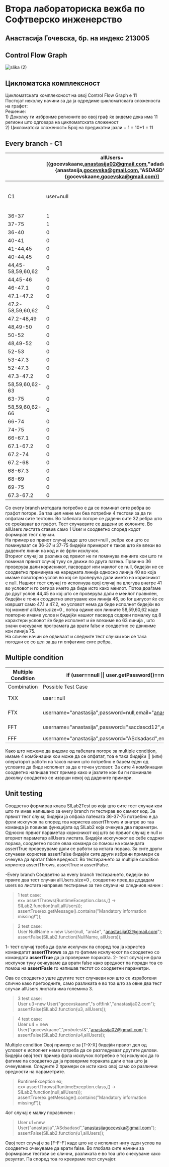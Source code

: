 # Втора лабораториска вежба по Софтверско инженерство
## Анастасија Гочевска, бр. на индекс 213005

## Control Flow Graph


![slika (2)](https://github.com/agocevska02/SI_2023_lab2_213005/assets/107998498/d2724f58-babd-4562-b20c-f4e6a435afb4)



## Цикломатска комплексност 
 Цикломатската комплексност на овој Control Flow Graph е **11**  
 Постојат неколку начини за да ја одредиме цикломатската сложеноста на графот:  
 Решение:    
             1) Доколку ги изброиме регионите во овој граф ќе видеме дека има 11 региони што одговара на цикломатската сложеност    
             2) Цикломатска сложеност= Број на предикатни јазли + 1 = 10+1 = 11
             
## Every branch - C1
             
|    | allUsers=[{gocevskaane,anastasija02@gmail.com,"adadada"},{anastasija,gocevska@gmail.com,"ASDASD"},{gocevskaane,gocevska@gmail.com}] |                                                                       |                                                             |                                                                       |
|----|-------------------------------------------------------------------------------------------------------------------------------------|-----------------------------------------------------------------------|-------------------------------------------------------------|-----------------------------------------------------------------------|
|    |                                                                                                                                     |                                                                       |                                                             |                                                                       |
| C1 | user=null                                                                                                                           | "username=null password = "ani4e", mail="anastasija02@gmail.com "  | username=gocevskaane, email=anastasija02.com ,pass=s oftfink | username=gocevskaane, email=anastasija02@gmail.com pass=\*proba\*test&  |
|                   |   |   |   |    |
| 36-37             | 1 | 0 | 0 | 0  |
| 37-75             | 1 | 0 | 0 | 0  |
| 36-40             | 0 | 1 | 1 | 1  |
| 40-41             | 0 | 1 | 0 | 0  |
| 41-44,45          | 0 | 1 | 0 | 0  |
| 40-44,45          | 0 | 0 | 1 | 1  |
| 44,45-58,59,60,62 | 0 | 0 | 1 | 0  |
| 44,45-46          | 0 | 1 | 0 | 1  |
| 46-47.1           | 0 | 1 | 0 | 1  |
| 47.1-47.2         | 0 | 1 | 0 | 1  |
| 47.2-58,59,60,62  | 0 | 1 | 0 | 1  |
| 47.2-48,49        | 0 | 0 | 0 | 1  |
| 48,49-50          | 0 | 0 | 0 | 1  |
| 50-52             | 0 | 0 | 0 | 1  |
| 48,49-52          | 0 | 0 | 0 | 1  |
| 52-53             | 0 | 0 | 0 | 1  |
| 53-47.3           | 0 | 0 | 0 | 1  |
| 52-47.3           | 0 | 0 | 0 | 1  |
| 47.3-47.2         | 0 | 0 | 0 | 1  |
| 58,59,60,62-63    | 0 | 1 | 0 | 0  |
| 63-75             | 0 | 1 | 0 | 0  |   
| 58,59,60,62-66 | 0 | 0 | 1 | 1  |   
| 66-74          | 0 | 0 | 1 | 0  |   
| 74-75             | 0 | 0 | 1 | 0  |   
| 66-67.1        | 0 | 0 | 0 | 1  |   
| 67.1-67.2         | 0 | 0 | 0 | 1  |   
| 67.2-74           | 0 | 0 | 0 | 1  |   
| 67.2-68           | 0 | 0 | 0 | 1  |   
| 68-67.3           | 0 | 0 | 0 | 1  |   
| 68-69             | 0 | 0 | 0 | 1  | 
| 69-75 | 0 |0 | 0 | 1 |
| 67.3-67.2 | 0 |0 | 0 | 1 |


Со every branch методата потребно е да се поминат сите ребра во графот погоре. За таа цел мене ми беа потребни 4 тестови за да ги опфатам сите тестови. Во табелата погоре се дадени сите 32 ребра што се среќаваат во графот. Тест случаевите се дадени во колоните. Во allUsers листата ставив само 1 User и соодветно според кодот формирав тест случаи.  
На пример во првиот случај каде што user=null , ребра кои што се поминуваат се 36-37 и  37-75 бидејќи примерот е таков што  ќе влези во дадените линии на код и ќе фрли исклучок.   
Вториот случај за разлика од првиот не ги поминува линиите кои што ги поминал првиот случај туку се движи по друга патека. Првично 36 проверува дали корисникот, пасвордот или маилот се null, бидејќи не се соодветно преминува на наредната линија односно линија 40 во која имаме повоторно услов во кој се проверува дали името на корисникот е null. Нашиот тест случај го исполнува овој случај па влегува внатре 41 во условот и го сетира името да биде исто како меилот. Потоа доаѓаме до друг услов 44,45 во кој што се проверува дали е меилот правилен, бидејќи е точен соодветно влегуваме кон линија 46, во for цилусот ќе се извршат само 47.1 и 47.2, но условот нема да биде исполнет  бидејќи во тој момент allUsers.size=0 , потоа одиме кон линиите 58,59,60,62  каде повторно имаме услов и бидејќи нашиот пасворд содржи помалку од 8 карактери условот ќе биде исполнет и ќе влезиме во 63 линија , што значи очекуваме програмата да врати false и соодветно се движиме кон линија 75.  
На сличен начин се одвиваат и следните тест случаи кои се така погодни се со цел за да ги опфатиме сите ребра.  

## Multiple condition
| Multiple Condition | if (user==null \|\| user.getPassword()==null \|\| user.getEmail()==null) |   |
|---|---|---|
| Combination | Possible Test Case | Branch  |
| TXX | user=null | 36-37-75  |
| FTX | username="anastasija",password=null,email="anastasija02@gmail.com" | 36-37-75  |
| FFT | username="anastasija",password="sacdascd12",email=null | 36-37-75  |
| FFF | username="anastasija",password="ASdsadasd",email="anastasijagocevska@gmail.com" | 36-40 |

Како што можеме да видеме од табелата погоре за multiple condition, имаме 4 комбинации кои може да се опфатат, тоа е така бидејќи \|\| (или) операторот работи на таков начин што потребно е барем еден од условите да биде исполнет за да е точен условот. За сите 4 комбинации соодветно напишав тест пример како и јазлите кои би ги поминале доколку соодветно се изврши некој од дадените примери.

  
## Unit testing

Соодветно формирав класа SILab2Test  во која што сите тест случаи кои што ги имав напишано за every branch ги тестирав во самиот код. За првиот тест случај бидејќи ја опфаќа патеката 36-37-75 потребно е да фрли исклучок па според тоа користев assertThrows  и внатре во таа команда ја повикав  функцијата од SILab2 која очекува  два параметри. Односно првиот параметар корисникот кој што во првиот случај е null и вториот параметар  allUsers листата. Бидејќи исклучокот во себе содржи порака, соодветно после оваа команда со помош на командата assertTrue проверуваме дали се работи за истата порака. За сите други случаеви  користев assertFalse бидејќи сите други избрани примери се очекува да вратат false вредност. Во тестирањето за multiple condition  користев  assertThrows, assertTrue и assertFalse.

-Every branch
Соодветно за every branch тестирањето, бидејќи во првите два тест случаи allUsers.size=0 , соодветно пред да додадам users во листата направив тестирање за тие слуачи на следниов начин :
> 1 test case:  
  ex= assertThrows(RuntimeException.class,() -> SILab2.function(null,allUsers));  
   assertTrue(ex.getMessage().contains("Mandatory information missing!"));
   
> 2 test case:         
 User NullName = new User(null, "ani4e", "anastasija02@gmail.com");  
 assertFalse(SILab2.function(NullName, allUsers));

1- тест случај треба да фрли исклучок па според тоа ја користев командатат **assertThrows** за да го фатиме исклучокот па соодветно со командата **assertTrue** да ја провериме пораката.
2- тест случај не фрла исклучок туку оечкуваме да врати false како вредност па поради тоа со помош на **assertFaslе** го напишав тестот со соодветни параметри.

 Ова се соодветно уште другите тест случаеви кои што се изработени слично како претходните, само разликата е во тоа што за овие два тест случаи allUsers листата има големина 3. 
> 3 test case:  
        User u3=new User("gocevskaane","s oftfink","anastasija02.com");  
        assertFalse(SILab2.function(u3, allUsers));  

> 4 test case:  
       User u4 = new User("gocevskaane","*proba*test&","anastasija02@gmail.com");  
        assertFalse(SILab2.function(u4,allUsers));  

Multiple condition
Овој пример е за [T-X-X]  бидејќи првиот дел од условот е исполнет нема потреба да се разгледуваат другите делови. Бидејќи овој тест пример фрла исклучок потребно е тој исклучок да го фатиме па соодветно да ја провериме пораката дали е таа што ја очекувавме.
Следните 2 примери се исти како овој само со различни вредности на параметрите.
>  RuntimeException ex;  
        ex= assertThrows(RuntimeException.class,() -> SILab2.function(null,allUsers));  
        assertTrue(ex.getMessage().contains("Mandatory information missing!"));  
        

4от случај е малку поразличен :
>User u1=new User("anastasija","ASdsadasd","anastasijagocevska@gmail.com");  
        assertFalse(SILab2.function(u1,allUsers));      
        

Овој тест случај е за [F-F-F] каде што не е исполнет ниту еден услов па соодветно очекуваме да врати false.
Во глобала сите начини за формирање тестови се слични, разликата е во тоа што очекуваме како резултат. Па според тоа го креираме тест случајот.


